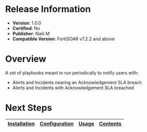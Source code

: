 # Release Information

* **Version**:  1.0.0
* **Certified**: No
* **Publisher**: Naili.M
* **Compatible Version**: FortiSOAR v7.2.2 and above

# Overview

A set of playbooks meant to run periodically to notify users with:

- Alerts and Incidents nearing an Acknowledgement SLA breach
- Alerts and Incidents with Acknowledgement SLA breached

# Next Steps

| [Installation](docs/README.md) | [Configuration](docs/README.md) | [Usage](docs/README.md) | [Contents](docs/README.md) |
|--------------------------------------------|----------------------------------------------|------------------------|------------------------------|